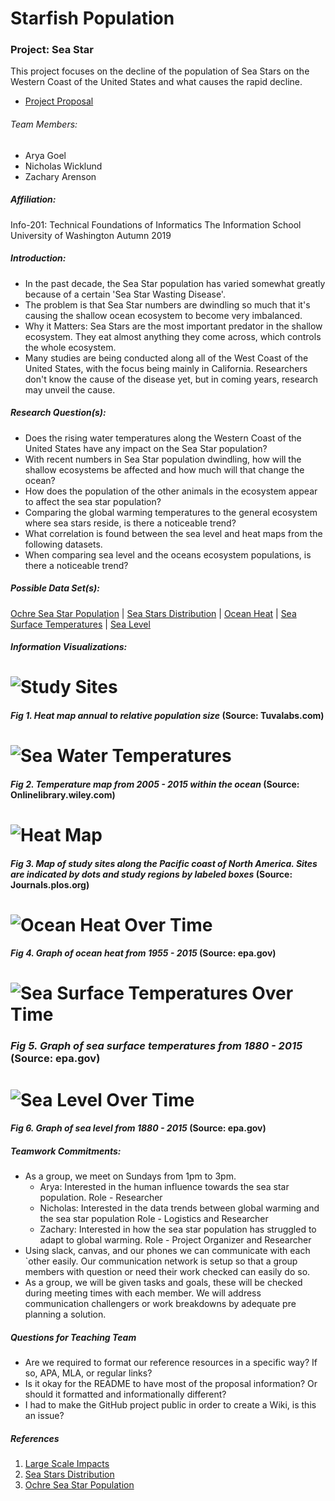 # Starfish Population
### Project: Sea Star
 This project focuses on the decline of the population of Sea Stars on the
 Western Coast of the United States and what causes the rapid decline.
* [Project Proposal](https://github.com/zarens131/Group-AA-03/wiki/Project-Proposal#starfish-population)
###### Team Members:
* Arya Goel
* Nicholas Wicklund
* Zachary Arenson
##### Affiliation:
Info-201: Technical Foundations of Informatics
The Information School
University of Washington
Autumn 2019
##### Introduction:
  * In the past decade, the Sea Star population has varied somewhat greatly
  because of a certain 'Sea Star Wasting Disease'.
  * The problem is that Sea Star numbers are dwindling so much that it's
  causing the shallow ocean ecosystem to become very imbalanced.
  * Why it Matters: Sea Stars are the most important predator in the shallow
  ecosystem. They eat almost anything they come across, which controls the
  whole ecosystem.
  * Many studies are being conducted along all of the West Coast of the United
  States, with the focus being mainly in California. Researchers don't know the
  cause of the disease yet, but in coming years, research may unveil the cause.
##### Research Question(s):
  * Does the rising water temperatures along the Western Coast of the United
    States have any impact on the Sea Star population?
  * With recent numbers in Sea Star population dwindling, how will the shallow
    ecosystems be affected and how much will that change the ocean?
  * How does the population of the other animals in the ecosystem appear to affect the sea star population?
  * Comparing the global warming temperatures to the general ecosystem where sea stars reside, is there a noticeable trend?
  * What correlation is found between the sea level and heat maps from the following datasets.
  * When comparing sea level and the oceans ecosystem populations, is there a noticeable trend?
##### Possible Data Set(s):
  [Ochre Sea Star Population](https://tuvalabs.com/datasets/ochre_sea_star_populations/activities) |
  [Sea Stars Distribution](https://onlinelibrary.wiley.com/doi/pdf/10.1111/ddi.12490) |
  [Ocean Heat](https://www.epa.gov/climate-indicators/climate-change-indicators-ocean-heat) |
  [Sea Surface Temperatures](https://www.epa.gov/climate-indicators/climate-change-indicators-sea-surface-temperature) |
  [Sea Level](https://www.epa.gov/climate-indicators/climate-change-indicators-sea-level)
##### Information Visualizations:
# ![Study Sites](images/study_sites.PNG)
#### _Fig 1. Heat map annual to relative population size_ (Source: Tuvalabs.com)
# ![Sea Water Temperatures](images/sea_water_temps.PNG)
#### _Fig 2. Temperature map from 2005 - 2015 within the ocean_ (Source: Onlinelibrary.wiley.com)
# ![Heat Map](images/heat_map.PNG)
#### _Fig 3. Map of study sites along the Pacific coast of North America. Sites are indicated by dots and study regions by labeled boxes_ (Source: Journals.plos.org)
# ![Ocean Heat Over Time](https://www.epa.gov/sites/production/files/styles/large/public/2016-07/ocean-heat-download1-2016.png)
#### _Fig 4. Graph of ocean heat from 1955 - 2015_ (Source: epa.gov)
# ![Sea Surface Temperatures Over Time](https://www.epa.gov/sites/production/files/styles/large/public/2016-07/sea-surface-temp-download1-2016.png)
### _Fig 5. Graph of sea surface temperatures from 1880 - 2015_ (Source: epa.gov)
# ![Sea Level Over Time](https://www.epa.gov/sites/production/files/styles/large/public/2016-07/sea-level-download1-2016.png)
#### _Fig 6. Graph of sea level from 1880 - 2015_ (Source: epa.gov)
##### Teamwork Commitments:
* As a group, we meet on Sundays from 1pm to 3pm.
  * Arya: Interested in the human influence towards the sea star population. Role - Researcher
  * Nicholas: Interested in the data trends between global warming and the sea star population Role - Logistics and Researcher
  * Zachary: Interested in how the sea star population has struggled to adapt to global warming. Role - Project Organizer and Researcher
* Using slack, canvas, and our phones we can communicate with each `other easily. Our communication network is setup so that a group members with question or need their work checked can easily do so.
* As a group, we will be given tasks and goals, these will be checked during meeting times with each member. We will address communication challengers or work breakdowns by adequate pre planning a solution.
##### Questions for Teaching Team
* Are we required to format our reference resources in a specific way? If so, APA, MLA, or regular links?
* Is it okay for the README to have most of the proposal information? Or should it formatted and informationally different?
* I had to make the GitHub project public in order to create a Wiki, is this an issue?
##### References
1. [Large Scale Impacts](https://journals.plos.org/plosone/article?id=10.1371/journal.pone.0192870)
2. [Sea Stars Distribution](https://onlinelibrary.wiley.com/doi/pdf/10.1111/ddi.12490)
3. [Ochre Sea Star Population](https://tuvalabs.com/datasets/ochre_sea_star_populations/activities)
